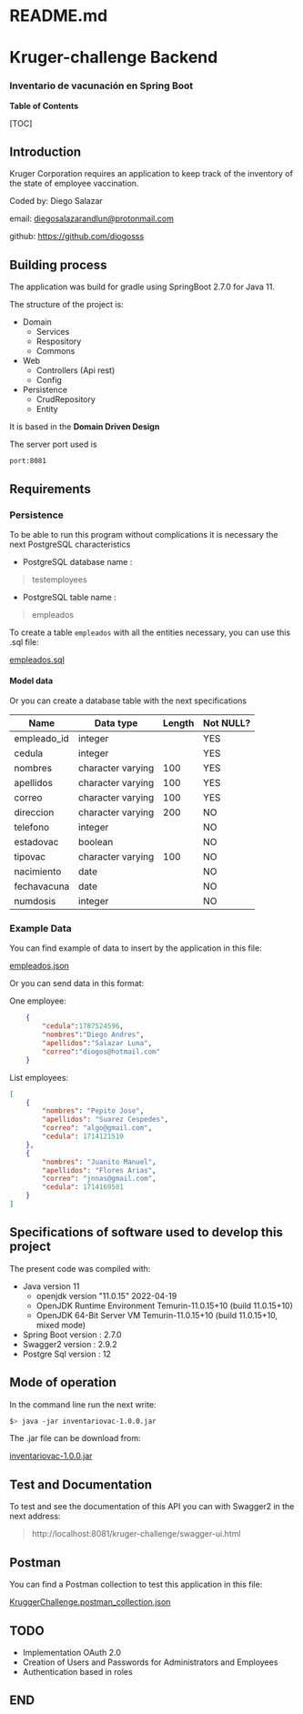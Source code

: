 # README.md

# Kruger-challenge Backend

### Inventario de vacunación en Spring Boot

**Table of Contents**


[TOC]


## Introduction

Kruger Corporation requires an application to keep track of the inventory of the state of
employee vaccination.

Coded by: Diego Salazar

email: diegosalazarandlun@protonmail.com

github: https://github.com/diogosss

## Building process

The application was build for gradle using SpringBoot 2.7.0 for Java 11.

The structure of the project is:
+ Domain
  + Services
  + Respository
  + Commons
+ Web
  + Controllers (Api rest)
  + Config
+ Persistence
  + CrudRepository
  + Entity

It is based in the **Domain Driven Design**

The server port used is

`port:8081`

## Requirements

### Persistence

To be able to run this program without complications it is necessary the next PostgreSQL characteristics

+ PostgreSQL database name :
>testemployees
+ PostgreSQL table name :
>empleados

To create a table `empleados` with all the entities necessary, you can use this .sql file:

[empleados.sql](https://github.com/diogosss/kruger-challenge-springbknd/blob/main/files/empleados.sql)

#### Model data

Or you can create a database table with the next specifications

| Name        | Data type         | Length | Not NULL? |
|-------------|-------------------|--------|-----------|
| empleado_id | integer           |        | YES       |
| cedula      | integer           |        | YES       |
| nombres     | character varying | 100    | YES       |
| apellidos   | character varying | 100    | YES       |
| correo      | character varying | 100    | YES       |
| direccion   | character varying | 200    | NO        |
| telefono    | integer           |        | NO        |
| estadovac   | boolean           |        | NO        |
| tipovac     | character varying | 100    | NO        |
| nacimiento  | date              |        | NO        |
| fechavacuna | date              |        | NO        |
| numdosis    | integer           |        | NO        |


### Example Data

You can find example of data to insert by the application in this file:

[empleados.json](https://github.com/diogosss/kruger-challenge-springbknd/blob/main/files/exampledata.json)

Or you can send data in this format:

One employee:
```json
    {
        "cedula":1787524596,
        "nombres":"Diego Andres",
        "apellidos":"Salazar Luna",
        "correo":"diogos@hotmail.com"
    }
```

List employees:
```json
[
    {
        "nombres": "Pepito Jose",
        "apellidos": "Suarez Cespedes",
        "correo": "algo@gmail.com",
        "cedula": 1714121510
    },
    {
        "nombres": "Juanito Manuel",
        "apellidos": "Flores Arias",
        "correo": "jnnas@gmail.com",
        "cedula": 1714169501
    }
]
```



## Specifications of software used to develop this project
The present code was compiled with:
+ Java version 11
  + openjdk version "11.0.15" 2022-04-19
  + OpenJDK Runtime Environment Temurin-11.0.15+10 (build 11.0.15+10)
  + OpenJDK 64-Bit Server VM Temurin-11.0.15+10 (build 11.0.15+10, mixed mode)
+ Spring Boot version : 2.7.0
+ Swagger2 version : 2.9.2
+ Postgre Sql version : 12 



## Mode of operation
In the command line run the next write:

```bash
$> java -jar inventariovac-1.0.0.jar
```
The .jar file can be download from:

[inventariovac-1.0.0.jar](http://localhost/)

## Test and Documentation

To test and see the documentation of this API you can with Swagger2 in the next address:

>http://localhost:8081/kruger-challenge/swagger-ui.html

## Postman

You can find a Postman collection to test this application in this file:

[KruggerChallenge.postman_collection.json](https://github.com/diogosss/kruger-challenge-springbknd/blob/main/files/KruggerChallenge.postman_collection.json)

## TODO

+ Implementation OAuth 2.0
+ Creation of Users and Passwords for Administrators and Employees
+ Authentication based in roles



## END
